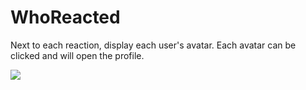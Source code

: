 # WhoReacted

Next to each reaction, display each user's avatar. Each avatar can be clicked and will open the profile.

![](https://github.com/Vendicated/Vencord/assets/57493648/97fec9e8-396f-4f5e-916e-1ec21445113d)
